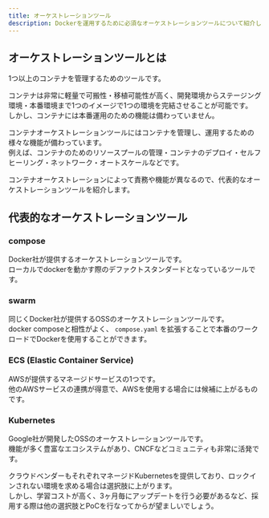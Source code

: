```yaml
---
title: オーケストレーションツール
description: Dockerを運用するために必須なオーケストレーションツールについて紹介します。
---
```


## オーケストレーションツールとは
1つ以上のコンテナを管理するためのツールです。

コンテナは非常に軽量で可搬性・移植可能性が高く、開発環境からステージング環境・本番環境まで1つのイメージで1つの環境を完結させることが可能です。  
しかし、コンテナには本番運用のための機能は備わっていません。

コンテナオーケストレーションツールにはコンテナを管理し、運用するための様々な機能が備わっています。  
例えば、コンテナのためのリソースプールの管理・コンテナのデプロイ・セルフヒーリング・ネットワーク・オートスケールなどです。

コンテナオーケストレーションによって責務や機能が異なるので、代表的なオーケストレーションツールを紹介します。

## 代表的なオーケストレーションツール
### compose
Docker社が提供するオーケストレーションツールです。  
ローカルでdockerを動かす際のデファクトスタンダードとなっているツールです。  

### swarm
同じくDocker社が提供するOSSのオーケストレーションツールです。  
docker composeと相性がよく、 `compose.yaml` を拡張することで本番のワークロードでDockerを使用することができます。  

### ECS (Elastic Container Service)
AWSが提供するマネージドサービスの1つです。  
他のAWSサービスの連携が得意で、AWSを使用する場合には候補に上がるものです。

### Kubernetes
Google社が開発したOSSのオーケストレーションツールです。  
機能が多く豊富なエコシステムがあり、CNCFなどコミュニティも非常に活発です。  

クラウドベンダーもそれぞれマネージドKubernetesを提供しており、ロックインされない環境を求める場合は選択肢に上がります。  
しかし、学習コストが高く、3ヶ月毎にアップデートを行う必要があるなど、採用する際は他の選択肢とPoCを行なってからが望ましいでしょう。
